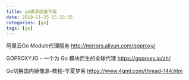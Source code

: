 ```yaml
---
title: go换源加速下载
date: 2019-11-25 15:23:35
categories: [go]
tags: [go]
---
```


阿里云Go Module代理服务
http://mirrors.aliyun.com/goproxy/

GOPROXY.IO - 一个为 Go 模块而生的全球代理
https://goproxy.io/zh/

Go切换国内镜像源-教程-华夏梦客
https://www.4gml.com/thread-144.htm